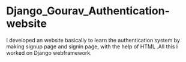 # Django_Gourav_Authentication-website
I developed an website basically to learn the authentication system by making signup page and signin page, with the help of  HTML .All this I worked on Django webframework.
